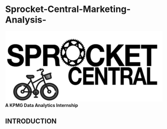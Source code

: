 # Sprocket-Central-Marketing-Analysis-

![](https://github.com/Willitivity/Sprocket-Central-Marketing-Analysis-/blob/main/Sprocket%20Central.jpg)
**A KPMG Data Analytics Internship**

## INTRODUCTION 
